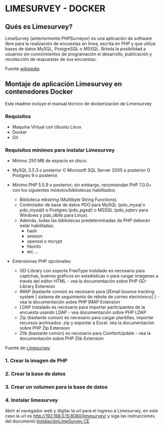 # LIMESURVEY - DOCKER

## Qués es Limesurvey?

LimeSurvey (anteriormente PHPSurveyor) es una aplicación de software libre para la realización de encuestas en línea, escrita en PHP y que utiliza bases de datos MySQL, PostgreSQL o MSSQL. Brinda la posibilidad a usuarios sin conocimientos de programación el desarrollo, publicación y recolección de respuestas de sus encuestas.

Fuente [wikipedia](https://es.wikipedia.org/wiki/LimeSurvey)

## Montaje de aplicación Limesurvey en contenedores  Docker
Este readme incluye el manual técnico de dockerización de Limersurvey

### Requisitos
- Maquina VIrtual con Ubuntu Linux
- Docker
- Git

### Requisitos mínimos para instalar Limesurvey
- Mínimo 250 MB de espacio en disco.
- MySQL 5.5.3 o posterior O Microsoft SQL Server 2005 o posterior O Postgres 9 o posterior.
- Mínimo PHP 5.5.9 o posterior; sin embargo, recomiendan PHP 7.0.0+ con los siguientes módulos/bibliotecas habilitados:
  - Biblioteca mbstring (Multibyte String Functions).
  - Controlador de base de datos PDO para MySQL (pdo_mysql o pdo_mysqli) o Postgres (pdo_pgsql) o MSSQL (pdo_sqlsrv para Windows y pdo_dblib para Linux).
  - Además, todas las bibliotecas predeterminadas de PHP deberán estár habilitadas.
     * hash
     * session
     * openssl o mcrypt
     * fileinfo
     * etc ...

- Extensiones PHP opcionales:

  - GD-Library con soporte FreeType instalado es necesario para captchas, buenos gráficos en estadísticas o para cargar imágenes a través del editor HTML - vea la documentación sobre PHP GD-Library Extension
  - IMAP (bastante común) es necesario para [[Email bounce tracking system | sistema de seguimiento de rebote de correo electrónico] ] - vea la documentación sobre PHP IMAP Extension
  - LDAP instalado es necesario para importar participantes de la encuesta usando LDAP - vea documentación sobre PHP LDAP
  - Zip (bastante común) es necesario para cargar plantillas, importar recursos archivados .zip y exportar a Excel. vea la documentación sobre PHP Zip Extension
  - Zlib (bastante común) es necesario para ComfortUpdate - vea la documentación sobre PHP Zlib Extension

Fuente de [Limesurvey](https://manual.limesurvey.org/Installation_-_LimeSurvey_CE/es) 

### 1. Crear la imagen de PHP
### 2. Crear la base de datos 
### 3. Crear un volumen para la base de datos
### 4. Instalar limesurvey

Abrir el navegador web y digitar la url para el ingreso a Limesurvey, en este caso la url es http://192.168.0.15:8080/limesurvey/ y siga las instrucciones del documento [InstalaciónLimeSurvey CE](https://docs.google.com/document/d/1EhA7h9bwLTnoxUIgOhAA4vpKnB3VWBkMoFnqF0Pb8xU/edit?usp=sharing)
